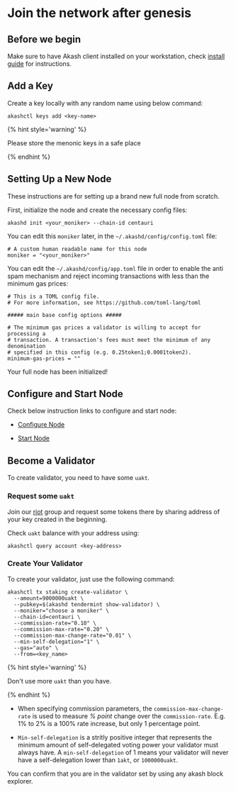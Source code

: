 # Join the network after genesis

## Before we begin

Make sure to have Akash client installed on your workstation, check [install guide](/guides/install.md) for instructions.

## Add a Key

Create a key locally with any random name using below command:

```
akashctl keys add <key-name>
```

{% hint style='warning' %}

Please store the menonic keys in a safe place

{% endhint %}

## Setting Up a New Node

These instructions are for setting up a brand new full node from scratch.

First, initialize the node and create the necessary config files:

```
akashd init <your_moniker> --chain-id centauri
```

You can edit this `moniker` later, in the `~/.akashd/config/config.toml` file:

```
# A custom human readable name for this node
moniker = "<your_moniker>"
```

You can edit the `~/.akashd/config/app.toml` file in order to enable the anti spam mechanism and reject incoming transactions with less than the minimum gas prices:

```
# This is a TOML config file.
# For more information, see https://github.com/toml-lang/toml

##### main base config options #####

# The minimum gas prices a validator is willing to accept for processing a
# transaction. A transaction's fees must meet the minimum of any denomination
# specified in this config (e.g. 0.25token1;0.0001token2).
minimum-gas-prices = ""
```

Your full node has been initialized!

## Configure and Start Node

Check below instruction links to configure and start node:

* [Configure Node](/akashian/phase1.md#configure-node)

* [Start Node](/akashian/phase1.md#start-your-node)

## Become a Validator

To create validator, you need to have some `uakt`.

### Request some `uakt`

Join our [riot](https://riot.im/app/#/room/#akashnet:matrix.org) group and request some tokens there by sharing address of your key created in the beginning.

Check `uakt` balance with your address using:

```
akashctl query account <key-address>
```

### Create Your Validator

To create your validator, just use the following command:

```
akashctl tx staking create-validator \
  --amount=9000000uakt \
  --pubkey=$(akashd tendermint show-validator) \
  --moniker="choose a moniker" \
  --chain-id=centauri \
  --commission-rate="0.10" \
  --commission-max-rate="0.20" \
  --commission-max-change-rate="0.01" \
  --min-self-delegation="1" \
  --gas="auto" \
  --from=<key_name>
```

{% hint style='warning' %}

Don't use more `uakt` than you have.

{% endhint %}

* When specifying commission parameters, the `commission-max-change-rate` is used to measure *% point* change over the `commission-rate`. E.g. 1% to 2% is a 100% rate increase, but only 1 percentage point.

* `Min-self-delegation` is a stritly positive integer that represents the minimum amount of self-delegated voting power your validator must always have. A `min-self-delegation` of 1 means your validator will never have a self-delegation lower than `1akt`, or `1000000uakt`.

You can confirm that you are in the validator set by using any akash block explorer.